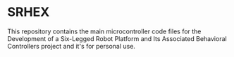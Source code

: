 # SRHEX

This repository contains the main microcontroller code files for the Development of a Six-Legged Robot Platform and Its Associated Behavioral Controllers project and it's for personal use. 
